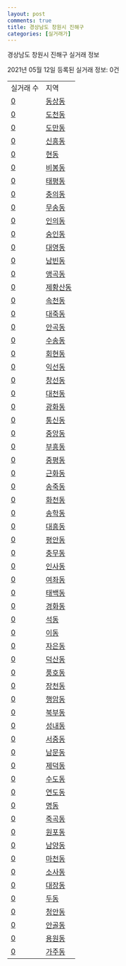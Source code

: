 ```yaml
---
layout: post
comments: true
title: 경상남도 창원시 진해구
categories: [실거래가]
---
```


경상남도 창원시 진해구 실거래 정보

2021년 05월 12일 등록된 실거래 정보: 0건


<table>
  <tr>
    <td>실거래 수</td>
    <td>지역</td>
  </tr>

  
  <tr>
    <td><a href="4812910100.html">0</a></td>
    <td><a href="4812910100.html">동상동</a></td>
  </tr>
    

  <tr>
    <td><a href="4812910200.html">0</a></td>
    <td><a href="4812910200.html">도천동</a></td>
  </tr>
    

  <tr>
    <td><a href="4812910300.html">0</a></td>
    <td><a href="4812910300.html">도만동</a></td>
  </tr>
    

  <tr>
    <td><a href="4812910400.html">0</a></td>
    <td><a href="4812910400.html">신흥동</a></td>
  </tr>
    

  <tr>
    <td><a href="4812910500.html">0</a></td>
    <td><a href="4812910500.html">현동</a></td>
  </tr>
    

  <tr>
    <td><a href="4812910600.html">0</a></td>
    <td><a href="4812910600.html">비봉동</a></td>
  </tr>
    

  <tr>
    <td><a href="4812910700.html">0</a></td>
    <td><a href="4812910700.html">태평동</a></td>
  </tr>
    

  <tr>
    <td><a href="4812910800.html">0</a></td>
    <td><a href="4812910800.html">충의동</a></td>
  </tr>
    

  <tr>
    <td><a href="4812910900.html">0</a></td>
    <td><a href="4812910900.html">무송동</a></td>
  </tr>
    

  <tr>
    <td><a href="4812911000.html">0</a></td>
    <td><a href="4812911000.html">인의동</a></td>
  </tr>
    

  <tr>
    <td><a href="4812911100.html">0</a></td>
    <td><a href="4812911100.html">숭인동</a></td>
  </tr>
    

  <tr>
    <td><a href="4812911200.html">0</a></td>
    <td><a href="4812911200.html">대영동</a></td>
  </tr>
    

  <tr>
    <td><a href="4812911300.html">0</a></td>
    <td><a href="4812911300.html">남빈동</a></td>
  </tr>
    

  <tr>
    <td><a href="4812911400.html">0</a></td>
    <td><a href="4812911400.html">앵곡동</a></td>
  </tr>
    

  <tr>
    <td><a href="4812911500.html">0</a></td>
    <td><a href="4812911500.html">제황산동</a></td>
  </tr>
    

  <tr>
    <td><a href="4812911600.html">0</a></td>
    <td><a href="4812911600.html">속천동</a></td>
  </tr>
    

  <tr>
    <td><a href="4812911700.html">0</a></td>
    <td><a href="4812911700.html">대죽동</a></td>
  </tr>
    

  <tr>
    <td><a href="4812911800.html">0</a></td>
    <td><a href="4812911800.html">안곡동</a></td>
  </tr>
    

  <tr>
    <td><a href="4812911900.html">0</a></td>
    <td><a href="4812911900.html">수송동</a></td>
  </tr>
    

  <tr>
    <td><a href="4812912000.html">0</a></td>
    <td><a href="4812912000.html">회현동</a></td>
  </tr>
    

  <tr>
    <td><a href="4812912100.html">0</a></td>
    <td><a href="4812912100.html">익선동</a></td>
  </tr>
    

  <tr>
    <td><a href="4812912200.html">0</a></td>
    <td><a href="4812912200.html">창선동</a></td>
  </tr>
    

  <tr>
    <td><a href="4812912300.html">0</a></td>
    <td><a href="4812912300.html">대천동</a></td>
  </tr>
    

  <tr>
    <td><a href="4812912400.html">0</a></td>
    <td><a href="4812912400.html">광화동</a></td>
  </tr>
    

  <tr>
    <td><a href="4812912500.html">0</a></td>
    <td><a href="4812912500.html">통신동</a></td>
  </tr>
    

  <tr>
    <td><a href="4812912600.html">0</a></td>
    <td><a href="4812912600.html">중앙동</a></td>
  </tr>
    

  <tr>
    <td><a href="4812912700.html">0</a></td>
    <td><a href="4812912700.html">부흥동</a></td>
  </tr>
    

  <tr>
    <td><a href="4812912800.html">0</a></td>
    <td><a href="4812912800.html">중평동</a></td>
  </tr>
    

  <tr>
    <td><a href="4812912900.html">0</a></td>
    <td><a href="4812912900.html">근화동</a></td>
  </tr>
    

  <tr>
    <td><a href="4812913000.html">0</a></td>
    <td><a href="4812913000.html">송죽동</a></td>
  </tr>
    

  <tr>
    <td><a href="4812913100.html">0</a></td>
    <td><a href="4812913100.html">화천동</a></td>
  </tr>
    

  <tr>
    <td><a href="4812913200.html">0</a></td>
    <td><a href="4812913200.html">송학동</a></td>
  </tr>
    

  <tr>
    <td><a href="4812913300.html">0</a></td>
    <td><a href="4812913300.html">대흥동</a></td>
  </tr>
    

  <tr>
    <td><a href="4812913400.html">0</a></td>
    <td><a href="4812913400.html">평안동</a></td>
  </tr>
    

  <tr>
    <td><a href="4812913500.html">0</a></td>
    <td><a href="4812913500.html">충무동</a></td>
  </tr>
    

  <tr>
    <td><a href="4812913600.html">0</a></td>
    <td><a href="4812913600.html">인사동</a></td>
  </tr>
    

  <tr>
    <td><a href="4812913700.html">0</a></td>
    <td><a href="4812913700.html">여좌동</a></td>
  </tr>
    

  <tr>
    <td><a href="4812913800.html">0</a></td>
    <td><a href="4812913800.html">태백동</a></td>
  </tr>
    

  <tr>
    <td><a href="4812913900.html">0</a></td>
    <td><a href="4812913900.html">경화동</a></td>
  </tr>
    

  <tr>
    <td><a href="4812914000.html">0</a></td>
    <td><a href="4812914000.html">석동</a></td>
  </tr>
    

  <tr>
    <td><a href="4812914100.html">0</a></td>
    <td><a href="4812914100.html">이동</a></td>
  </tr>
    

  <tr>
    <td><a href="4812914200.html">0</a></td>
    <td><a href="4812914200.html">자은동</a></td>
  </tr>
    

  <tr>
    <td><a href="4812914300.html">0</a></td>
    <td><a href="4812914300.html">덕산동</a></td>
  </tr>
    

  <tr>
    <td><a href="4812914400.html">0</a></td>
    <td><a href="4812914400.html">풍호동</a></td>
  </tr>
    

  <tr>
    <td><a href="4812914500.html">0</a></td>
    <td><a href="4812914500.html">장천동</a></td>
  </tr>
    

  <tr>
    <td><a href="4812914600.html">0</a></td>
    <td><a href="4812914600.html">행암동</a></td>
  </tr>
    

  <tr>
    <td><a href="4812914700.html">0</a></td>
    <td><a href="4812914700.html">북부동</a></td>
  </tr>
    

  <tr>
    <td><a href="4812914800.html">0</a></td>
    <td><a href="4812914800.html">성내동</a></td>
  </tr>
    

  <tr>
    <td><a href="4812914900.html">0</a></td>
    <td><a href="4812914900.html">서중동</a></td>
  </tr>
    

  <tr>
    <td><a href="4812915000.html">0</a></td>
    <td><a href="4812915000.html">남문동</a></td>
  </tr>
    

  <tr>
    <td><a href="4812915100.html">0</a></td>
    <td><a href="4812915100.html">제덕동</a></td>
  </tr>
    

  <tr>
    <td><a href="4812915200.html">0</a></td>
    <td><a href="4812915200.html">수도동</a></td>
  </tr>
    

  <tr>
    <td><a href="4812915300.html">0</a></td>
    <td><a href="4812915300.html">연도동</a></td>
  </tr>
    

  <tr>
    <td><a href="4812915400.html">0</a></td>
    <td><a href="4812915400.html">명동</a></td>
  </tr>
    

  <tr>
    <td><a href="4812915500.html">0</a></td>
    <td><a href="4812915500.html">죽곡동</a></td>
  </tr>
    

  <tr>
    <td><a href="4812915600.html">0</a></td>
    <td><a href="4812915600.html">원포동</a></td>
  </tr>
    

  <tr>
    <td><a href="4812915700.html">0</a></td>
    <td><a href="4812915700.html">남양동</a></td>
  </tr>
    

  <tr>
    <td><a href="4812915800.html">0</a></td>
    <td><a href="4812915800.html">마천동</a></td>
  </tr>
    

  <tr>
    <td><a href="4812915900.html">0</a></td>
    <td><a href="4812915900.html">소사동</a></td>
  </tr>
    

  <tr>
    <td><a href="4812916000.html">0</a></td>
    <td><a href="4812916000.html">대장동</a></td>
  </tr>
    

  <tr>
    <td><a href="4812916100.html">0</a></td>
    <td><a href="4812916100.html">두동</a></td>
  </tr>
    

  <tr>
    <td><a href="4812916200.html">0</a></td>
    <td><a href="4812916200.html">청안동</a></td>
  </tr>
    

  <tr>
    <td><a href="4812916300.html">0</a></td>
    <td><a href="4812916300.html">안골동</a></td>
  </tr>
    

  <tr>
    <td><a href="4812916400.html">0</a></td>
    <td><a href="4812916400.html">용원동</a></td>
  </tr>
    

  <tr>
    <td><a href="4812916500.html">0</a></td>
    <td><a href="4812916500.html">가주동</a></td>
  </tr>
    


</table>
    